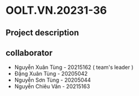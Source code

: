 # OOLT.VN.20231-36

## Project description

## collaborator
- Nguyễn Xuân Tùng - 20215162 ( team's leader )
- Đặng Xuân Tùng -  20205042
- Nguyễn Sơn Tùng - 20205044
- Nguyễn Chiêu Văn - 20215163
